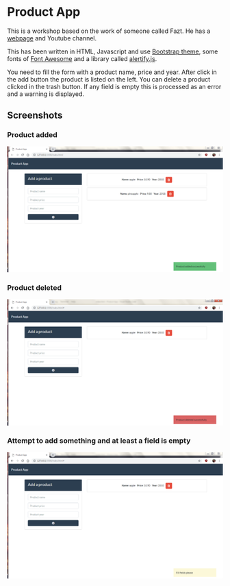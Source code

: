 # Product App
This is a workshop based on the work of someone called Fazt. He has a [webpage](https://www.faztweb.com/) and Youtube channel.

This has been written in HTML, Javascript and use [Bootstrap theme](https://bootswatch.com/), some fonts of [Font Awesome](https://fontawesome.com/) and a library called [alertify.js](https://alertifyjs.com/).

You need to fill the form with a product name, price and year. After click in the add button the product is listed on the left.
You can delete a product clicked in the trash button.
If any field is empty this is processed as an error and a warning is displayed.

## Screenshots
### Product added
![Product Added](/captures/add.PNG)
### Product deleted
![Product Added](/captures/delete.PNG)
### Attempt to add something and at least a field is empty
![Product Added](/captures/empty.PNG)

